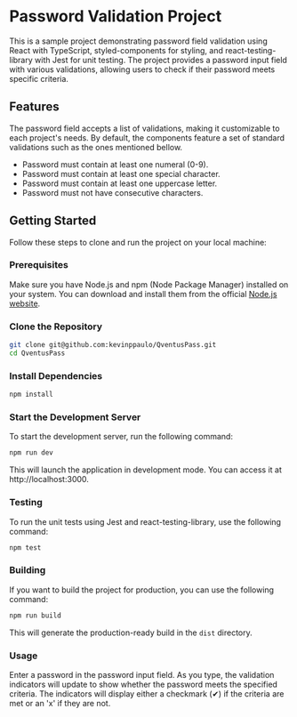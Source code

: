 # Password Validation Project

This is a sample project demonstrating password field validation using React with TypeScript, styled-components for styling, and react-testing-library with Jest for unit testing. The project provides a password input field with various validations, allowing users to check if their password meets specific criteria.

## Features

The password field accepts a list of validations, making it customizable to each project's needs. By default, the components feature a set of standard validations such as the ones mentioned bellow.

- Password must contain at least one numeral (0-9).
- Password must contain at least one special character.
- Password must contain at least one uppercase letter.
- Password must not have consecutive characters.


## Getting Started

Follow these steps to clone and run the project on your local machine:

### Prerequisites

Make sure you have Node.js and npm (Node Package Manager) installed on your system. You can download and install them from the official [Node.js website](https://nodejs.org/).

### Clone the Repository

```bash
git clone git@github.com:kevinppaulo/QventusPass.git
cd QventusPass
```

### Install Dependencies
```bash
npm install
```

### Start the Development Server
To start the development server, run the following command:

```bash
npm run dev
```

This will launch the application in development mode. You can access it at http://localhost:3000.

### Testing
To run the unit tests using Jest and react-testing-library, use the following command:

```bash
npm test
```

### Building
If you want to build the project for production, you can use the following command:

```bash
npm run build
```

This will generate the production-ready build in the `dist` directory.

### Usage
Enter a password in the password input field.
As you type, the validation indicators will update to show whether the password meets the specified criteria.
The indicators will display either a checkmark (✔) if the criteria are met or an 'x' if they are not.
